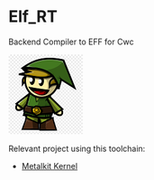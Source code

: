 # Elf_RT
Backend Compiler to EFF for Cwc 

![Screen Shot](doc/Elf_small.png)

Relevant project using this toolchain:
* [Metalkit Kernel](https://github.com/Cwc-Lib/Metalkit_Kernel)
